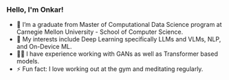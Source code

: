 ### Hello, I'm Onkar!

<!--
**onkarthorat/onkarthorat** is a ✨ _special_ ✨ repository because its `README.md` (this file) appears on your GitHub profile.

Here are some ideas to get you started:

- 🔭 I’m currently working on my final year project that extensively uses GANs and Transformers.
- 🌱 I’m currently learning advanced algorithms used in Big Data Analysis.
- 👨‍🏫 I'm the Mentor for Coding Department of the college's official rover challenge team - DJS Antariksh that has stood in top three positions at ERC 2020 and 2021.
- ⚡ Fun fact: I love working out and meditating regularly.
-->

- 🔭 I’m a graduate from Master of Computational Data Science program at Carnegie Mellon University - School of Computer Science.
- 🧐 My interests include Deep Learning specifically LLMs and VLMs, NLP, and On-Device ML.
- 👨‍🏫 I have experience working with GANs as well as Transformer based models.
- ⚡ Fun fact: I love working out at the gym and meditating regularly.
